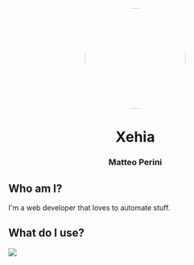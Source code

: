 
<p align="center">
  <img  height="auto" width="200" style="border-radius:50%" src="https://i.postimg.cc/7LFrNPsw/68829421-modified.png"><br>
  <h1 align="center">Xehia</h1>
  <h3 align="center">Matteo Perini</h3>
</p>

## Who am I?
I'm a web developer that loves to automate stuff.

## What do I use?
<img align="center" src="https://skillicons.dev/icons?i=python,php,html,css,bootstrap,tailwind,mongodb,linux,git,github,mysql"/>
<!--
**Xehia/xehia** is a ✨ _special_ ✨ repository because its `README.md` (this file) appears on your GitHub profile.
